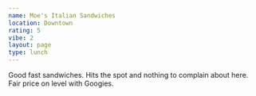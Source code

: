 ```yaml
---
name: Moe's Italian Sandwiches
location: Downtown
rating: 5
vibe: 2
layout: page
type: lunch
---
```

Good fast sandwiches. Hits the spot and nothing to complain about here. Fair price on level with Googies.